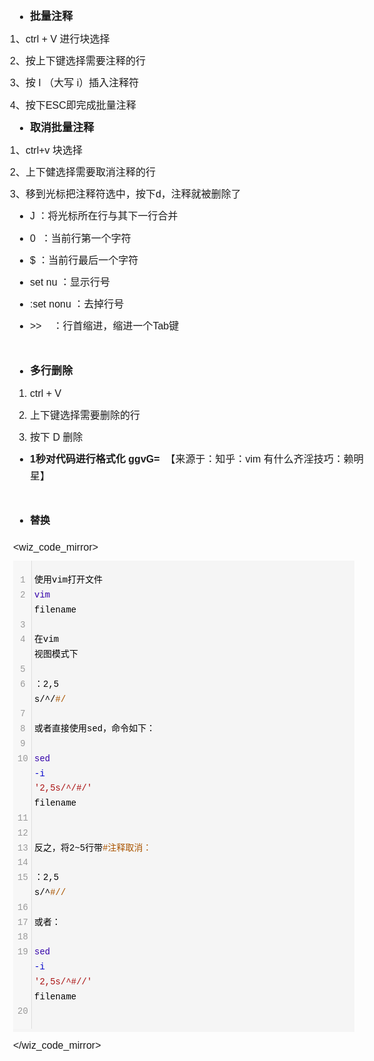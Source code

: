 <!DOCTYPE HTML><html><head>
<meta http-equiv="Content-Type" content="text/html; charset=utf-8">

<title>vim使用技巧</title>
    
<style id="wiz_custom_css">html, .wiz-editor-body {font-size: 12pt;}.wiz-editor-body {font-family: Helvetica, 'Hiragino Sans GB', '寰蒋闆呴粦', 'Microsoft YaHei UI', SimSun, SimHei, arial, sans-serif;line-height: 1.7;margin: 0 auto;padding: 20px 16px;padding: 1.25rem 1rem;}.wiz-editor-body h1,.wiz-editor-body h2,.wiz-editor-body h3,.wiz-editor-body h4,.wiz-editor-body h5,.wiz-editor-body h6 {margin:20px 0 10px;margin:1.25rem 0 0.625rem;padding: 0;font-weight: bold;}.wiz-editor-body h1 {font-size:20pt;font-size:1.67rem;}.wiz-editor-body h2 {font-size:18pt;font-size:1.5rem;}.wiz-editor-body h3 {font-size:15pt;font-size:1.25rem;}.wiz-editor-body h4 {font-size:14pt;font-size:1.17rem;}.wiz-editor-body h5 {font-size:12pt;font-size:1rem;}.wiz-editor-body h6 {font-size:12pt;font-size:1rem;color: #777777;margin: 1rem 0;}.wiz-editor-body div,.wiz-editor-body p,.wiz-editor-body ul,.wiz-editor-body ol,.wiz-editor-body dl,.wiz-editor-body li {margin:8px 0;}.wiz-editor-body blockquote,.wiz-editor-body table,.wiz-editor-body pre,.wiz-editor-body code {margin:8px 0;}.wiz-editor-body .CodeMirror pre {margin:0;}.wiz-editor-body ul,.wiz-editor-body ol {padding-left:32px;padding-left:2rem;}.wiz-editor-body ol.wiz-list-level1 > li {list-style-type:decimal;}.wiz-editor-body ol.wiz-list-level2 > li {list-style-type:lower-latin;}.wiz-editor-body ol.wiz-list-level3 > li {list-style-type:lower-roman;}.wiz-editor-body blockquote {padding: 0 12px;}.wiz-editor-body blockquote > :first-child {margin-top:0;}.wiz-editor-body blockquote > :last-child {margin-bottom:0;}.wiz-editor-body img {border:0;max-width:100%;height:auto !important;margin:2px 0;}.wiz-editor-body table {border-collapse:collapse;border:1px solid #bbbbbb;}.wiz-editor-body td,.wiz-editor-body th {padding:4px 8px;border-collapse:collapse;border:1px solid #bbbbbb;min-height:28px;word-break:break-word;box-sizing: border-box;}.wiz-hide {display:none !important;}</style><style id="wiz_code_style">.wiz-editor-body .wiz-code-container{position: relative; padding:8px 0; margin: 5px 25px 5px 5px;text-indent:0; text-align:left;}.CodeMirror {font-family: Consolas, "Liberation Mono", Menlo, Courier, monospace; color: black; font-size: 10.5pt; font-size: 0.875rem}.wiz-editor-body .wiz-code-container .CodeMirror div {margin-top: 0; margin-bottom: 0;}.CodeMirror-lines {padding: 4px 0;}.CodeMirror pre {padding: 0 4px;}.CodeMirror-scrollbar-filler, .CodeMirror-gutter-filler {background-color: white;}.CodeMirror-gutters {border-right: 1px solid #ddd; background-color: #f7f7f7; white-space: nowrap;}.CodeMirror-linenumbers {}.CodeMirror-linenumber {padding: 0 3px 0 5px; min-width: 20px; text-align: right; color: #999; white-space: nowrap;}.CodeMirror-guttermarker {color: black;}.CodeMirror-guttermarker-subtle {color: #999;}.CodeMirror-cursor {border-left: 1px solid black; border-right: none; width: 0;}.CodeMirror div.CodeMirror-secondarycursor {border-left: 1px solid silver;}.cm-fat-cursor .CodeMirror-cursor {width: auto; border: 0 !important; background: #7e7;}.cm-fat-cursor div.CodeMirror-cursors {z-index: 1;}.cm-animate-fat-cursor {width: auto; border: 0; -webkit-animation: blink 1.06s steps(1) infinite; -moz-animation: blink 1.06s steps(1) infinite; animation: blink 1.06s steps(1) infinite; background-color: #7e7;}@-moz-keyframes blink {  0% {}  50% { background-color: transparent; }  100% {}}@-webkit-keyframes blink {  0% {}  50% { background-color: transparent; }  100% {}}@keyframes blink {  0% {}  50% { background-color: transparent; }  100% {}}.CodeMirror-overwrite .CodeMirror-cursor {}.cm-tab { display: inline-block; text-decoration: inherit; }.CodeMirror-rulers {position: absolute; left: 0; right: 0; top: -50px; bottom: -20px; overflow: hidden;}.CodeMirror-ruler {border-left: 1px solid #ccc; top: 0; bottom: 0; position: absolute;}.cm-s-default .cm-header {color: blue;}.cm-s-default .cm-quote {color: #090;}.cm-negative {color: #d44;}.cm-positive {color: #292;}.cm-header, .cm-strong {font-weight: bold;}.cm-em {font-style: italic;}.cm-link {text-decoration: underline;}.cm-strikethrough {text-decoration: line-through;}.cm-s-default .cm-keyword {color: #708;}.cm-s-default .cm-atom {color: #219;}.cm-s-default .cm-number {color: #164;}.cm-s-default .cm-def {color: #00f;}.cm-s-default .cm-variable,.cm-s-default .cm-punctuation,.cm-s-default .cm-property,.cm-s-default .cm-operator {}.cm-s-default .cm-variable-2 {color: #05a;}.cm-s-default .cm-variable-3 {color: #085;}.cm-s-default .cm-comment {color: #a50;}.cm-s-default .cm-string {color: #a11;}.cm-s-default .cm-string-2 {color: #f50;}.cm-s-default .cm-meta {color: #555;}.cm-s-default .cm-qualifier {color: #555;}.cm-s-default .cm-builtin {color: #30a;}.cm-s-default .cm-bracket {color: #997;}.cm-s-default .cm-tag {color: #170;}.cm-s-default .cm-attribute {color: #00c;}.cm-s-default .cm-hr {color: #999;}.cm-s-default .cm-link {color: #00c;}.cm-s-default .cm-error {color: #f00;}.cm-invalidchar {color: #f00;}.CodeMirror-composing { border-bottom: 2px solid; }div.CodeMirror span.CodeMirror-matchingbracket {color: #0f0;}div.CodeMirror span.CodeMirror-nonmatchingbracket {color: #f22;}.CodeMirror-matchingtag { background: rgba(255, 150, 0, .3); }.CodeMirror-activeline-background {background: #e8f2ff;}.CodeMirror {position: relative; background: #f5f5f5;}.CodeMirror-scroll {overflow: hidden !important; margin-bottom: 0; margin-right: -30px; padding: 16px 30px 16px 0; outline: none; position: relative;}.CodeMirror-sizer {position: relative; border-right: 30px solid transparent;}.CodeMirror-vscrollbar, .CodeMirror-hscrollbar, .CodeMirror-scrollbar-filler, .CodeMirror-gutter-filler {position: absolute; z-index: 6; display: none;}.CodeMirror-vscrollbar {right: 0; top: 0; overflow-x: hidden; overflow-y: scroll;}.CodeMirror-hscrollbar {bottom: 0; left: 0 !important; overflow-y: hidden; overflow-x: scroll;}.CodeMirror-scrollbar-filler {right: 0; bottom: 0;}.CodeMirror-gutter-filler {left: 0; bottom: 0;}.CodeMirror-gutters {position: absolute; left: 0; top: -5px; min-height: 100%; z-index: 3;}.CodeMirror-gutter {white-space: normal; height: inherit; display: inline-block; vertical-align: top; margin-bottom: -30px;}.CodeMirror-gutter-wrapper {position: absolute; z-index: 4; background: none !important; border: none !important;}.CodeMirror-gutter-background {position: absolute; top: 0; bottom: 0; z-index: 4;}.CodeMirror-gutter-elt {position: absolute; cursor: default; z-index: 4; text-align: center;}.CodeMirror-gutter-wrapper ::selection { background-color: transparent }.CodeMirror-gutter-wrapper ::-moz-selection { background-color: transparent }.CodeMirror-lines {cursor: text; min-height: 1px;}.CodeMirror pre {-moz-border-radius: 0; -webkit-border-radius: 0; border-radius: 0; border-width: 0; background: transparent; font-family: inherit; font-size: inherit; margin: 0; white-space: pre; word-wrap: normal; line-height: inherit; color: inherit; z-index: 2; position: relative; overflow: visible; -webkit-tap-highlight-color: transparent; -webkit-font-variant-ligatures: contextual; font-variant-ligatures: contextual;}.CodeMirror-wrap pre {word-wrap: break-word; white-space: pre-wrap; word-break: normal;}.CodeMirror-linebackground {position: absolute; left: 0; right: 0; top: 0; bottom: 0; z-index: 0;}.CodeMirror-linewidget {position: relative; z-index: 2; overflow: auto;}.CodeMirror-widget {}.CodeMirror-rtl pre { direction: rtl; }.CodeMirror-code {outline: none;}.CodeMirror-scroll,.CodeMirror-sizer,.CodeMirror-gutter,.CodeMirror-gutters,.CodeMirror-linenumber {-moz-box-sizing: content-box; box-sizing: content-box;}.CodeMirror-measure {position: absolute; width: 100%; height: 0; overflow: hidden; visibility: hidden;}.CodeMirror-cursor {position: absolute; pointer-events: none;}.CodeMirror-measure pre { position: static; }div.CodeMirror-cursors {visibility: hidden; position: relative; z-index: 3;}div.CodeMirror-dragcursors {visibility: visible;}.CodeMirror-focused div.CodeMirror-cursors {visibility: visible;}.CodeMirror-selected { background: #d9d9d9; }.CodeMirror-focused .CodeMirror-selected { background: #d7d4f0; }.CodeMirror-crosshair { cursor: crosshair; }.CodeMirror-line::selection, .CodeMirror-line > span::selection, .CodeMirror-line > span > span::selection { background: #d7d4f0; }.CodeMirror-line::-moz-selection, .CodeMirror-line > span::-moz-selection, .CodeMirror-line > span > span::-moz-selection { background: #d7d4f0; }.cm-searching {background: #ffa; background: rgba(255, 255, 0, .4);}.cm-force-border { padding-right: .1px; }@media print {  .CodeMirror div.CodeMirror-cursors {visibility: hidden;}}.cm-tab-wrap-hack:after { content: ""; }span.CodeMirror-selectedtext { background: none; }.CodeMirror-activeline-background, .CodeMirror-selected {transition: visibility 0ms 100ms;}.CodeMirror-blur .CodeMirror-activeline-background, .CodeMirror-blur .CodeMirror-selected {visibility:hidden;}.CodeMirror-blur .CodeMirror-matchingbracket {color:inherit !important;outline:none !important;text-decoration:none !important;}.CodeMirror-sizer {min-height:auto !important;}</style></head>

<body spellcheck="false" class="wiz-editor-body"  style="opacity: 1;"><ul><li><b><span data-wiz-span="data-wiz-span" style="font-size: 1.067rem;">批量注释</span></b></li></ul><div>1、ctrl + V 进行块选择<span style="line-height: 1.6;">&nbsp;</span></div><div>2、按上下键选择需要注释的行</div><div>3、按 I （大写 i）插入注释符</div><div>4、按下ESC即完成批量注释</div><div><ul><li><b><span data-wiz-span="data-wiz-span" style="font-size: 1.067rem;">取消批量注释</span></b></li></ul></div><div>1、ctrl+v 块选择</div><div>2、上下健选择需要取消注释的行</div><div>3、移到光标把注释符选中，按下d，注释就被删除了</div><div><ul><li>J ：将光标所在行与其下一行合并</li><li>0 &nbsp;：当前行第一个字符</li><li>$ ：当前行最后一个字符</li><li>set nu ：显示行号</li><li>:set nonu ：去掉行号</li><li>&gt;&gt; &nbsp; &nbsp;：行首缩进，缩进一个Tab键</li></ul></div><div><br></div><div><ul><li><span data-wiz-span="data-wiz-span" style="font-size: 1.067rem;"><b>多行删除</b></span></li></ul><ol class="wiz-list-level1"><li>ctrl + V</li><li>上下键选择需要删除的行</li><li>按下 D 删除</li></ol></div><div><ul><li><b>1秒对代码进行格式化 ggvG=</b> &nbsp;【来源于：知乎：vim 有什么齐淫技巧：赖明星】</li></ul></div><div><br></div><div><ul><li><b>替换</b></li></ul></div><div  data-mode="Shell" data-theme="default" id="wiz_cm_1539098370846_8019" class="wiz-code-container"><textarea style="display: none;">使用vim打开文件
vim filename

在vim 视图模式下

：2,5 s/^/#/

或者直接使用sed，命令如下：

sed -i '2,5s/^/#/' filename


反之，将2~5行带#注释取消：

：2,5 s/^#//

或者：

sed -i '2,5s/^#//' filename
</textarea><wiz_code_mirror><div class="CodeMirror cm-s-default CodeMirror-wrap" data-id="wiz_cm_1539098370846_8019"><div style="overflow: hidden; position: relative; width: 3px; height: 0px; top: 19.9827px; left: 34.4444px;"><textarea autocorrect="off" autocapitalize="off" spellcheck="false" style="position: absolute; bottom: -1em; padding: 0px; width: 1000px; height: 1em; outline: none;" tabindex="0"></textarea></div><div class="CodeMirror-scrollbar-filler" cm-not-content="true"></div><div class="CodeMirror-gutter-filler" cm-not-content="true"></div><div class="CodeMirror-scroll" tabindex="-1"><div class="CodeMirror-sizer" style="margin-left: 30px; margin-bottom: 0px; border-right-width: 30px; min-height: 474px; padding-right: 0px; padding-bottom: 0px;"><div style="position: relative; top: 0px;"><div class="CodeMirror-lines" role="presentation"><div role="presentation" style="position: relative; outline: none;"><div class="CodeMirror-measure"><div class="CodeMirror-linenumber CodeMirror-gutter-elt"><div>20</div></div></div><div class="CodeMirror-measure"></div><div style="position: relative; z-index: 1;"></div><div class=" wiz-hide wiz_CodeMirror-cursors"><div class="CodeMirror-cursor" style="left: 4.44444px; top: 0px; height: 23.3333px;">&nbsp;</div></div><div class="CodeMirror-code" role="presentation"><div class="CodeMirror-activeline" style="position: relative;"><div class=" wiz-hide wiz_CodeMirror-activeline-background CodeMirror-linebackground"></div><div class="CodeMirror-gutter-background CodeMirror-activeline-gutter" style="left: -30px; width: 30px;"></div><div class="CodeMirror-gutter-wrapper CodeMirror-activeline-gutter" style="left: -30px;"><div class="CodeMirror-linenumber CodeMirror-gutter-elt" style="left: 0px; width: 21px;">1</div></div><pre class="CodeMirror-line" role="presentation"><span role="presentation" style="padding-right: 0.1px;">使用vim打开文件</span></pre></div><div style="position: relative;"><div class="CodeMirror-gutter-wrapper" style="left: -30px;"><div class="CodeMirror-linenumber CodeMirror-gutter-elt" style="left: 0px; width: 21px;">2</div></div><pre class="CodeMirror-line" role="presentation"><span role="presentation" style="padding-right: 0.1px;"><span class="cm-builtin">vim</span> filename</span></pre></div><div style="position: relative;"><div class="CodeMirror-gutter-wrapper" style="left: -30px;"><div class="CodeMirror-linenumber CodeMirror-gutter-elt" style="left: 0px; width: 21px;">3</div></div><pre class="CodeMirror-line" role="presentation"><span role="presentation" style="padding-right: 0.1px;"><span cm-text=""></span></span></pre></div><div style="position: relative;"><div class="CodeMirror-gutter-wrapper" style="left: -30px;"><div class="CodeMirror-linenumber CodeMirror-gutter-elt" style="left: 0px; width: 21px;">4</div></div><pre class="CodeMirror-line" role="presentation"><span role="presentation" style="padding-right: 0.1px;">在vim 视图模式下</span></pre></div><div style="position: relative;"><div class="CodeMirror-gutter-wrapper" style="left: -30px;"><div class="CodeMirror-linenumber CodeMirror-gutter-elt" style="left: 0px; width: 21px;">5</div></div><pre class="CodeMirror-line" role="presentation"><span role="presentation" style="padding-right: 0.1px;"><span cm-text=""></span></span></pre></div><div style="position: relative;"><div class="CodeMirror-gutter-wrapper" style="left: -30px;"><div class="CodeMirror-linenumber CodeMirror-gutter-elt" style="left: 0px; width: 21px;">6</div></div><pre class="CodeMirror-line" role="presentation"><span role="presentation" style="padding-right: 0.1px;">：2,5 s/^/<span class="cm-comment">#/</span></span></pre></div><div style="position: relative;"><div class="CodeMirror-gutter-wrapper" style="left: -30px;"><div class="CodeMirror-linenumber CodeMirror-gutter-elt" style="left: 0px; width: 21px;">7</div></div><pre class="CodeMirror-line" role="presentation"><span role="presentation" style="padding-right: 0.1px;"><span cm-text=""></span></span></pre></div><div style="position: relative;"><div class="CodeMirror-gutter-wrapper" style="left: -30px;"><div class="CodeMirror-linenumber CodeMirror-gutter-elt" style="left: 0px; width: 21px;">8</div></div><pre class="CodeMirror-line" role="presentation"><span role="presentation" style="padding-right: 0.1px;">或者直接使用sed，命令如下：</span></pre></div><div style="position: relative;"><div class="CodeMirror-gutter-wrapper" style="left: -30px;"><div class="CodeMirror-linenumber CodeMirror-gutter-elt" style="left: 0px; width: 21px;">9</div></div><pre class="CodeMirror-line" role="presentation"><span role="presentation" style="padding-right: 0.1px;"><span cm-text=""></span></span></pre></div><div style="position: relative;"><div class="CodeMirror-gutter-wrapper" style="left: -30px;"><div class="CodeMirror-linenumber CodeMirror-gutter-elt" style="left: 0px; width: 21px;">10</div></div><pre class="CodeMirror-line" role="presentation"><span role="presentation" style="padding-right: 0.1px;"><span class="cm-builtin">sed</span> <span class="cm-attribute">-i</span> <span class="cm-string">'2,5s/^/#/'</span> filename</span></pre></div><div style="position: relative;"><div class="CodeMirror-gutter-wrapper" style="left: -30px;"><div class="CodeMirror-linenumber CodeMirror-gutter-elt" style="left: 0px; width: 21px;">11</div></div><pre class="CodeMirror-line" role="presentation"><span role="presentation" style="padding-right: 0.1px;"><span cm-text=""></span></span></pre></div><div style="position: relative;"><div class="CodeMirror-gutter-wrapper" style="left: -30px;"><div class="CodeMirror-linenumber CodeMirror-gutter-elt" style="left: 0px; width: 21px;">12</div></div><pre class="CodeMirror-line" role="presentation"><span role="presentation" style="padding-right: 0.1px;"><span cm-text=""></span></span></pre></div><div style="position: relative;"><div class="CodeMirror-gutter-wrapper" style="left: -30px;"><div class="CodeMirror-linenumber CodeMirror-gutter-elt" style="left: 0px; width: 21px;">13</div></div><pre class="CodeMirror-line" role="presentation"><span role="presentation" style="padding-right: 0.1px;">反之，将2~5行带<span class="cm-comment">#注释取消：</span></span></pre></div><div style="position: relative;"><div class="CodeMirror-gutter-wrapper" style="left: -30px;"><div class="CodeMirror-linenumber CodeMirror-gutter-elt" style="left: 0px; width: 21px;">14</div></div><pre class="CodeMirror-line" role="presentation"><span role="presentation" style="padding-right: 0.1px;"><span cm-text=""></span></span></pre></div><div style="position: relative;"><div class="CodeMirror-gutter-wrapper" style="left: -30px;"><div class="CodeMirror-linenumber CodeMirror-gutter-elt" style="left: 0px; width: 21px;">15</div></div><pre class="CodeMirror-line" role="presentation"><span role="presentation" style="padding-right: 0.1px;">：2,5 s/^<span class="cm-comment">#//</span></span></pre></div><div style="position: relative;"><div class="CodeMirror-gutter-wrapper" style="left: -30px;"><div class="CodeMirror-linenumber CodeMirror-gutter-elt" style="left: 0px; width: 21px;">16</div></div><pre class="CodeMirror-line" role="presentation"><span role="presentation" style="padding-right: 0.1px;"><span cm-text=""></span></span></pre></div><div style="position: relative;"><div class="CodeMirror-gutter-wrapper" style="left: -30px;"><div class="CodeMirror-linenumber CodeMirror-gutter-elt" style="left: 0px; width: 21px;">17</div></div><pre class="CodeMirror-line" role="presentation"><span role="presentation" style="padding-right: 0.1px;">或者：</span></pre></div><div style="position: relative;"><div class="CodeMirror-gutter-wrapper" style="left: -30px;"><div class="CodeMirror-linenumber CodeMirror-gutter-elt" style="left: 0px; width: 21px;">18</div></div><pre class="CodeMirror-line" role="presentation"><span role="presentation" style="padding-right: 0.1px;"><span cm-text=""></span></span></pre></div><div style="position: relative;"><div class="CodeMirror-gutter-wrapper" style="left: -30px;"><div class="CodeMirror-linenumber CodeMirror-gutter-elt" style="left: 0px; width: 21px;">19</div></div><pre class="CodeMirror-line" role="presentation"><span role="presentation" style="padding-right: 0.1px;"><span class="cm-builtin">sed</span> <span class="cm-attribute">-i</span> <span class="cm-string">'2,5s/^#//'</span> filename</span></pre></div><div style="position: relative;"><div class="CodeMirror-gutter-wrapper" style="left: -30px;"><div class="CodeMirror-linenumber CodeMirror-gutter-elt" style="left: 0px; width: 21px;">20</div></div><pre class="CodeMirror-line" role="presentation"><span role="presentation" style="padding-right: 0.1px;"><span cm-text=""></span></span></pre></div></div></div></div></div></div><div style="position: absolute; height: 13px; width: 1px; border-bottom-width: 0px; border-bottom-style: solid; border-bottom-color: transparent; top: 474px;"></div><div class="CodeMirror-gutters" style="height: 504px;"><div class="CodeMirror-gutter CodeMirror-linenumbers" style="width: 29px;"></div></div></div></div></wiz_code_mirror></div></body></html>
